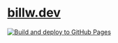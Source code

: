 # [billw.dev](https://billw.dev)

[![Build and deploy to GitHub Pages](https://github.com/Falklian/billw-website/actions/workflows/github-pages.yml/badge.svg)](https://github.com/Falklian/billw-website/actions/workflows/github-pages.yml)